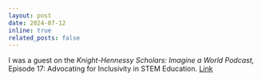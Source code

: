 ```yaml
---
layout: post
date: 2024-07-12
inline: true
related_posts: false
---
```


I was a guest on the <em>Knight-Hennessy Scholars: Imagine a World Podcast,</em> Episode 17: Advocating for Inclusivity in STEM Education. [Link](https://knight-hennessy.stanford.edu/news/episode-17-advocating-inclusivity-stem-education)
